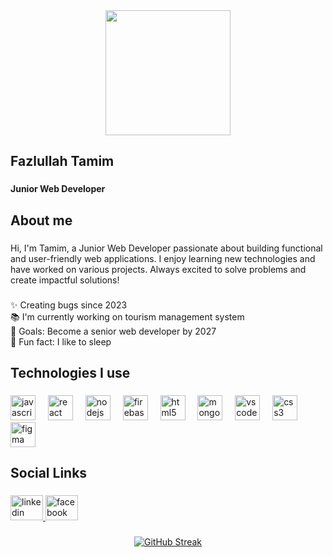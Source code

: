 <div align="center">
  <img height="200" src="https://i.ibb.co.com/HxkZ4P8/Whats-App-Image-2025-01-08-at-12-13-35-AM.jpg"  />
</div>

###

<h2 align="left">Fazlullah Tamim</h2>

###

<h4 align="left">Junior Web Developer</h4>

###

<h2 align="left">About me</h2>

###

<p align="left">Hi, I'm Tamim, a Junior Web Developer passionate about building functional and user-friendly web applications. I enjoy learning new technologies and have worked on various projects. Always excited to solve problems and create impactful solutions!</p>

###

<p align="left">✨ Creating bugs since 2023<br>📚 I'm currently working on tourism management system<br>🎯 Goals: Become a senior web developer by 2027<br>🎲 Fun fact: I like to sleep</p>

###

<h2 align="left">Technologies  I use</h2>

###

<div align="left">
  <img src="https://cdn.jsdelivr.net/gh/devicons/devicon/icons/javascript/javascript-original.svg" height="40" alt="javascript logo"  />
  <img width="12" />
  <img src="https://cdn.jsdelivr.net/gh/devicons/devicon/icons/react/react-original.svg" height="40" alt="react logo"  />
  <img width="12" />
  <img src="https://cdn.jsdelivr.net/gh/devicons/devicon/icons/nodejs/nodejs-original.svg" height="40" alt="nodejs logo"  />
  <img width="12" />
  <img src="https://cdn.jsdelivr.net/gh/devicons/devicon/icons/firebase/firebase-plain.svg" height="40" alt="firebase logo"  />
  <img width="12" />
  <img src="https://cdn.jsdelivr.net/gh/devicons/devicon/icons/html5/html5-original.svg" height="40" alt="html5 logo"  />
  <img width="12" />
  <img src="https://cdn.jsdelivr.net/gh/devicons/devicon/icons/mongodb/mongodb-original.svg" height="40" alt="mongodb logo"  />
  <img width="12" />
  <img src="https://cdn.jsdelivr.net/gh/devicons/devicon/icons/vscode/vscode-original.svg" height="40" alt="vscode logo"  />
  <img width="12" />
  <img src="https://cdn.jsdelivr.net/gh/devicons/devicon/icons/css3/css3-original.svg" height="40" alt="css3 logo"  />
  <img width="12" />
  <img src="https://cdn.jsdelivr.net/gh/devicons/devicon/icons/figma/figma-original.svg" height="40" alt="figma logo"  />
</div>

###

<h2 align="left">Social Links</h2>

###

<div align="left">
  <a href="https://www.linkedin.com/in/fazlullah-tamim-27896633a/" target="_blank">
    <img src="https://raw.githubusercontent.com/maurodesouza/profile-readme-generator/master/src/assets/icons/social/linkedin/default.svg" width="52" height="40" alt="linkedin logo"  />
  </a>
  <a href="https://www.facebook.com/fozlullah.tamim.3/" target="_blank">
    <img src="https://raw.githubusercontent.com/maurodesouza/profile-readme-generator/master/src/assets/icons/social/facebook/default.svg" width="52" height="40" alt="facebook logo"  />
  </a>
</div>

###

<div align="center">
 <a href="https://git.io/streak-stats">
  <img src="https://nirzak-streak-stats.vercel.app?user=Ftamim003" alt="GitHub Streak">
</a>

</div>

###
